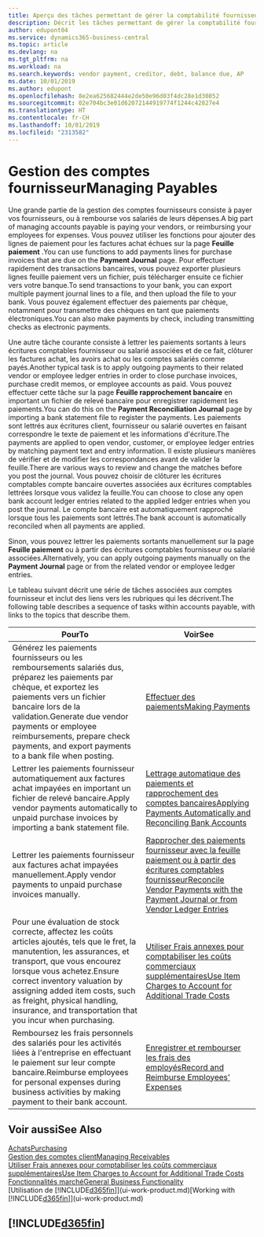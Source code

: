 ```yaml
---
title: Aperçu des tâches permettant de gérer la comptabilité fournisseur| Microsoft Docs
description: Décrit les tâches permettant de gérer la comptabilité fournisseur, par exemple, le paiement des créditeurs ou le lettrage de paiements sortants dans la comptabilité pour clôturer des factures ou des avoirs.
author: edupont04
ms.service: dynamics365-business-central
ms.topic: article
ms.devlang: na
ms.tgt_pltfrm: na
ms.workload: na
ms.search.keywords: vendor payment, creditor, debt, balance due, AP
ms.date: 10/01/2019
ms.author: edupont
ms.openlocfilehash: 8e2ea625682444e2de50e96d03f4dc28e1d30852
ms.sourcegitcommit: 02e704bc3e01d62072144919774f1244c42827e4
ms.translationtype: HT
ms.contentlocale: fr-CH
ms.lasthandoff: 10/01/2019
ms.locfileid: "2313582"
---
```

# <a name="managing-payables"></a><span data-ttu-id="e8e85-103">Gestion des comptes fournisseur</span><span class="sxs-lookup"><span data-stu-id="e8e85-103">Managing Payables</span></span>

<span data-ttu-id="e8e85-104">Une grande partie de la gestion des comptes fournisseurs consiste à payer vos fournisseurs, ou à rembourse vos salariés de leurs dépenses.</span><span class="sxs-lookup"><span data-stu-id="e8e85-104">A big part of managing accounts payable is paying your vendors, or reimbursing your employees for expenses.</span></span> <span data-ttu-id="e8e85-105">Vous pouvez utiliser les fonctions pour ajouter des lignes de paiement pour les factures achat échues sur la page **Feuille paiement** .</span><span class="sxs-lookup"><span data-stu-id="e8e85-105">You can use functions to add payments lines for purchase invoices that are due on the **Payment Journal** page.</span></span> <span data-ttu-id="e8e85-106">Pour effectuer rapidement des transactions bancaires, vous pouvez exporter plusieurs lignes feuille paiement vers un fichier, puis télécharger ensuite ce fichier vers votre banque.</span><span class="sxs-lookup"><span data-stu-id="e8e85-106">To send transactions to your bank, you can export multiple payment journal lines to a file, and then upload the file to your bank.</span></span> <span data-ttu-id="e8e85-107">Vous pouvez également effectuer des paiements par chèque, notamment pour transmettre des chèques en tant que paiements électroniques.</span><span class="sxs-lookup"><span data-stu-id="e8e85-107">You can also make payments by check, including transmitting checks as electronic payments.</span></span>

<span data-ttu-id="e8e85-108">Une autre tâche courante consiste à lettrer les paiements sortants à leurs écritures comptables fournisseur ou salarié associées et de ce fait, clôturer les factures achat, les avoirs achat ou les comptes salariés comme payés.</span><span class="sxs-lookup"><span data-stu-id="e8e85-108">Another typical task is to apply outgoing payments to their related vendor or employee ledger entries in order to close purchase invoices, purchase credit memos, or employee accounts as paid.</span></span> <span data-ttu-id="e8e85-109">Vous pouvez effectuer cette tâche sur la page **Feuille rapprochement bancaire** en important un fichier de relevé bancaire pour enregistrer rapidement les paiements.</span><span class="sxs-lookup"><span data-stu-id="e8e85-109">You can do this on the **Payment Reconciliation Journal** page by importing a bank statement file to register the payments.</span></span> <span data-ttu-id="e8e85-110">Les paiements sont lettrés aux écritures client, fournisseur ou salarié ouvertes en faisant correspondre le texte de paiement et les informations d'écriture.</span><span class="sxs-lookup"><span data-stu-id="e8e85-110">The payments are applied to open vendor, customer, or employee ledger entries by matching payment text and entry information.</span></span> <span data-ttu-id="e8e85-111">Il existe plusieurs manières de vérifier et de modifier les correspondances avant de valider la feuille.</span><span class="sxs-lookup"><span data-stu-id="e8e85-111">There are various ways to review and change the matches before you post the journal.</span></span> <span data-ttu-id="e8e85-112">Vous pouvez choisir de clôturer les écritures comptables compte bancaire ouvertes associées aux écritures comptables lettrées lorsque vous validez la feuille.</span><span class="sxs-lookup"><span data-stu-id="e8e85-112">You can choose to close any open bank account ledger entries related to the applied ledger entries when you post the journal.</span></span> <span data-ttu-id="e8e85-113">Le compte bancaire est automatiquement rapproché lorsque tous les paiements sont lettrés.</span><span class="sxs-lookup"><span data-stu-id="e8e85-113">The bank account is automatically reconciled when all payments are applied.</span></span>

<span data-ttu-id="e8e85-114">Sinon, vous pouvez lettrer les paiements sortants manuellement sur la page **Feuille paiement** ou à partir des écritures comptables fournisseur ou salarié associées.</span><span class="sxs-lookup"><span data-stu-id="e8e85-114">Alternatively, you can apply outgoing payments manually on the **Payment Journal** page or from the related vendor or employee ledger entries.</span></span>

<span data-ttu-id="e8e85-115">Le tableau suivant décrit une série de tâches associées aux comptes fournisseur et inclut des liens vers les rubriques qui les décrivent.</span><span class="sxs-lookup"><span data-stu-id="e8e85-115">The following table describes a sequence of tasks within accounts payable, with links to the topics that describe them.</span></span>

| <span data-ttu-id="e8e85-116">Pour</span><span class="sxs-lookup"><span data-stu-id="e8e85-116">To</span></span> | <span data-ttu-id="e8e85-117">Voir</span><span class="sxs-lookup"><span data-stu-id="e8e85-117">See</span></span> |
| --- | --- |
| <span data-ttu-id="e8e85-118">Générez les paiements fournisseurs ou les remboursements salariés dus, préparez les paiements par chèque, et exportez les paiements vers un fichier bancaire lors de la validation.</span><span class="sxs-lookup"><span data-stu-id="e8e85-118">Generate due vendor payments or employee reimbursements, prepare check payments, and export payments to a bank file when posting.</span></span> |[<span data-ttu-id="e8e85-119">Effectuer des paiements</span><span class="sxs-lookup"><span data-stu-id="e8e85-119">Making Payments</span></span>](payables-make-payments.md) |
| <span data-ttu-id="e8e85-120">Lettrer les paiements fournisseur automatiquement aux factures achat impayées en important un fichier de relevé bancaire.</span><span class="sxs-lookup"><span data-stu-id="e8e85-120">Apply vendor payments automatically to unpaid purchase invoices by importing a bank statement file.</span></span> |[<span data-ttu-id="e8e85-121">Lettrage automatique des paiements et rapprochement des comptes bancaires</span><span class="sxs-lookup"><span data-stu-id="e8e85-121">Applying Payments Automatically and Reconciling Bank Accounts</span></span>](receivables-apply-payments-auto-reconcile-bank-accounts.md) |
| <span data-ttu-id="e8e85-122">Lettrer les paiements fournisseur aux factures achat impayées manuellement.</span><span class="sxs-lookup"><span data-stu-id="e8e85-122">Apply vendor payments to unpaid purchase invoices manually.</span></span> |[<span data-ttu-id="e8e85-123">Rapprocher des paiements fournisseur avec la feuille paiement ou à partir des écritures comptables fournisseur</span><span class="sxs-lookup"><span data-stu-id="e8e85-123">Reconcile Vendor Payments with the Payment Journal or from Vendor Ledger Entries</span></span>](payables-how-apply-purchase-transactions-manually.md) |
|<span data-ttu-id="e8e85-124">Pour une évaluation de stock correcte, affectez les coûts articles ajoutés, tels que le fret, la manutention, les assurances, et transport, que vous encourez lorsque vous achetez.</span><span class="sxs-lookup"><span data-stu-id="e8e85-124">Ensure correct inventory valuation by assigning added item costs, such as freight, physical handling, insurance, and transportation that you incur when purchasing.</span></span>|[<span data-ttu-id="e8e85-125">Utiliser Frais annexes pour comptabiliser les coûts commerciaux supplémentaires</span><span class="sxs-lookup"><span data-stu-id="e8e85-125">Use Item Charges to Account for Additional Trade Costs</span></span>](payables-how-assign-item-charges.md)|
|<span data-ttu-id="e8e85-126">Remboursez les frais personnels des salariés pour les activités liées à l'entreprise en effectuant le paiement sur leur compte bancaire.</span><span class="sxs-lookup"><span data-stu-id="e8e85-126">Reimburse employees for personal expenses during business activities by making payment to their bank account.</span></span>|[<span data-ttu-id="e8e85-127">Enregistrer et rembourser les frais des employés</span><span class="sxs-lookup"><span data-stu-id="e8e85-127">Record and Reimburse Employees' Expenses</span></span>](finance-how-record-reimburse-employee-expenses.md)|

## <a name="see-also"></a><span data-ttu-id="e8e85-128">Voir aussi</span><span class="sxs-lookup"><span data-stu-id="e8e85-128">See Also</span></span>
[<span data-ttu-id="e8e85-129">Achats</span><span class="sxs-lookup"><span data-stu-id="e8e85-129">Purchasing</span></span>](purchasing-manage-purchasing.md)  
[<span data-ttu-id="e8e85-130">Gestion des comptes client</span><span class="sxs-lookup"><span data-stu-id="e8e85-130">Managing Receivables</span></span>](receivables-manage-receivables.md)  
[<span data-ttu-id="e8e85-131">Utiliser Frais annexes pour comptabiliser les coûts commerciaux supplémentaires</span><span class="sxs-lookup"><span data-stu-id="e8e85-131">Use Item Charges to Account for Additional Trade Costs</span></span>](payables-how-assign-item-charges.md)  
[<span data-ttu-id="e8e85-132">Fonctionnalités marché</span><span class="sxs-lookup"><span data-stu-id="e8e85-132">General Business Functionality</span></span>](ui-across-business-areas.md)  
<span data-ttu-id="e8e85-133">[Utilisation de [!INCLUDE[d365fin](includes/d365fin_md.md)]](ui-work-product.md)</span><span class="sxs-lookup"><span data-stu-id="e8e85-133">[Working with [!INCLUDE[d365fin](includes/d365fin_md.md)]](ui-work-product.md)</span></span>

## [!INCLUDE[d365fin](includes/free_trial_md.md)]  
